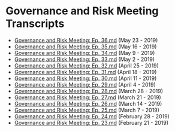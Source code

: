 # Governance and Risk Meeting Transcripts

* [Governance and Risk Meeting: Ep. 36.md](./Governance%20and%20Risk%20Meeting:%20Ep.%2036.md) (May 23 - 2019)
* [Governance and Risk Meeting: Ep. 35.md](./Governance%20and%20Risk%20Meeting:%20Ep.%2035.md) (May 16 - 2019)
* [Governance and Risk Meeting: Ep. 34.md](./Governance%20and%20Risk%20Meeting:%20Ep.%2034.md) (May 9 - 2019)
* [Governance and Risk Meeting: Ep. 33.md](./Governance%20and%20Risk%20Meeting:%20Ep.%2033.md) (May 2 - 2019)
* [Governance and Risk Meeting: Ep. 32.md](./Governance%20and%20Risk%20Meeting:%20Ep.%2032.md) (April 25 - 2019)
* [Governance and Risk Meeting: Ep. 31.md](./Governance%20and%20Risk%20Meeting:%20Ep.%2031.md) (April 18 - 2019)
* [Governance and Risk Meeting: Ep. 30.md](./Governance%20and%20Risk%20Meeting:%20Ep.%2030.md) (April 11 - 2019)
* [Governance and Risk Meeting: Ep. 29.md](./Governance%20and%20Risk%20Meeting:%20Ep.%2029.md) (April 4 - 2019)
* [Governance and Risk Meeting: Ep. 28.md](./Governance%20and%20Risk%20Meeting:%20Ep.%2028.md) (March 28 - 2019)
* [Governance and Risk Meeting: Ep. 27.md](./Governance%20and%20Risk%20Meeting:%20Ep.%2027.md) (March 21 - 2019)
* [Governance and Risk Meeting: Ep. 26.md](./Governance%20and%20Risk%20Meeting:%20Ep.%2026.md) (March 14 - 2019)
* [Governance and Risk Meeting: Ep. 25.md](./Governance%20and%20Risk%20Meeting:%20Ep.%2025.md) (March 7 - 2019)
* [Governance and Risk Meeting: Ep. 24.md](./Governance%20and%20Risk%20Meeting:%20Ep.%2024.md) (February 28 - 2019)
* [Governance and Risk Meeting: Ep. 23.md](./Governance%20and%20Risk%20Meeting:%20Ep.%2023.md) (February 21 - 2019)
